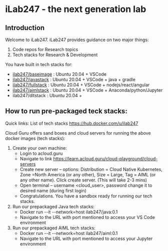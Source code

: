 # iLab247 - the next generation lab

## Introduction

Welcome to iLab247.  iLab247 provides guidance on two major things:

1. Code repos for Research topics  
2. Tech stacks for Research & Development

You have built in tech stacks for:

- [ilab247/baseimage](https://hub.docker.com/r/ilab247/baseimage) : Ubuntu 20.04 + VSCode 
- [ilab247/javastack](https://hub.docker.com/r/ilab247/javastack) : Ubuntu 20.04 + VSCode + java + gradle
- [ilab247/fullstack](https://hub.docker.com/r/ilab247/fullstack) : Ubuntu 20.04 + VSCode + nodejs/react/angular
- [ilab247/aimlstack](https://hub.docker.com/r/ilab247/aimlstack) : Ubuntu 20.04 + VSCode + Anaconda/python/Jupyter 
- ilab247/dltstack : Ubuntu 20.04 + 

## How to run pre-packaged teck stacks:

Quick links: List of tech stacks https://hub.docker.com/u/ilab247 

Cloud Guru offers sand boxes and cloud servers for running the above docker images (tech stacks):
1.	Create your own machine:
    * Login to acloud.guru 
    * Navigate to link https://learn.acloud.guru/cloud-playground/cloud-servers 
    * Create new server – options: Distribution = Cloud Native Kubernetes, Zone =North America (or any other), Size = Large, Tag = AIML (or any other name).  Click create server.  (This will take 2-3 mins)
    * Open terminal – username <cloud_user>, password <listed in the page>  change it to desired name (during first login)
    * Congratulations.  You have a sandbox ready for running our tech stacks.
2.	Run our prepackaged Java tech stacks:
    * Docker run --it --network=host ilab247/java:0.1
    * Navigate to the URL with port mentioned to access your VS Code environment
3.	Run our prepackaged AIML tech stacks:
    * Docker run --it --network=host ilab247/aiml:0.1
    * Navigate to the URL with port mentioned to access your Jupyter environment 
